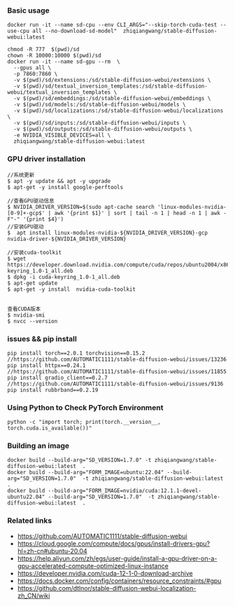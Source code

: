 ### Basic usage
~~~
docker run -it --name sd-cpu --env CLI_ARGS="--skip-torch-cuda-test --use-cpu all --no-download-sd-model"  zhiqiangwang/stable-diffusion-webui:latest

chmod -R 777  $(pwd)/sd
chown -R 10000:10000 $(pwd)/sd
docker run -it --name sd-gpu --rm  \
  --gpus all \
  -p 7860:7860 \
  -v $(pwd)/sd/extensions:/sd/stable-diffusion-webui/extensions \
  -v $(pwd)/sd/textual_inversion_templates:/sd/stable-diffusion-webui/textual_inversion_templates \
  -v $(pwd)/sd/embeddings:/sd/stable-diffusion-webui/embeddings \
  -v $(pwd)/sd/models:/sd/stable-diffusion-webui/models \
  -v $(pwd)/sd/localizations:/sd/stable-diffusion-webui/localizations \
  -v $(pwd)/sd/inputs:/sd/stable-diffusion-webui/inputs \
  -v $(pwd)/sd/outputs:/sd/stable-diffusion-webui/outputs \
  -e NVIDIA_VISIBLE_DEVICES=all \
  zhiqiangwang/stable-diffusion-webui:latest
~~~

### GPU driver installation

~~~
//系统更新
$ apt -y update && apt -y upgrade
$ apt-get -y install google-perftools

//查看GPU驱动信息
$ NVIDIA_DRIVER_VERSION=$(sudo apt-cache search 'linux-modules-nvidia-[0-9]+-gcp$' | awk '{print $1}' | sort | tail -n 1 | head -n 1 | awk -F"-" '{print $4}')
//安装GPU驱动
$  apt install linux-modules-nvidia-${NVIDIA_DRIVER_VERSION}-gcp nvidia-driver-${NVIDIA_DRIVER_VERSION}

//安装cuda-toolkit
$ wget https://developer.download.nvidia.com/compute/cuda/repos/ubuntu2004/x86_64/cuda-keyring_1.0-1_all.deb
$ dpkg -i cuda-keyring_1.0-1_all.deb
$ apt-get update
$ apt-get -y install  nvidia-cuda-toolkit


查看CUDA版本
$ nvidia-smi 
$ nvcc --version
~~~

### issues && pip install

```
pip install torch==2.0.1 torchvision==0.15.2
//https://github.com/AUTOMATIC1111/stable-diffusion-webui/issues/13236
pip install httpx==0.24.1
//https://github.com/AUTOMATIC1111/stable-diffusion-webui/issues/11855
pip install gradio_client==0.2.7
//https://github.com/AUTOMATIC1111/stable-diffusion-webui/issues/9136
pip install rubbrband==0.2.19
```

### Using Python to Check PyTorch Environment

~~~
python -c "import torch; print(torch.__version__, torch.cuda.is_available())"
~~~

### Building an image

~~~
docker build --build-arg="SD_VERSION=1.7.0" -t zhiqiangwang/stable-diffusion-webui:latest  .
docker build --build-arg="FORM_IMAGE=ubuntu:22.04" --build-arg="SD_VERSION=1.7.0"  -t zhiqiangwang/stable-diffusion-webui:latest  .
docker build --build-arg="FORM_IMAGE=nvidia/cuda:12.1.1-devel-ubuntu22.04" --build-arg="SD_VERSION=1.7.0"  -t zhiqiangwang/stable-diffusion-webui:latest  .
~~~

###  Related links

- https://github.com/AUTOMATIC1111/stable-diffusion-webui
- https://cloud.google.com/compute/docs/gpus/install-drivers-gpu?hl=zh-cn#ubuntu-20.04
- https://help.aliyun.com/zh/egs/user-guide/install-a-gpu-driver-on-a-gpu-accelerated-compute-optimized-linux-instance
- https://developer.nvidia.com/cuda-12-1-0-download-archive
- https://docs.docker.com/config/containers/resource_constraints/#gpu
- https://github.com/dtlnor/stable-diffusion-webui-localization-zh_CN/wiki

